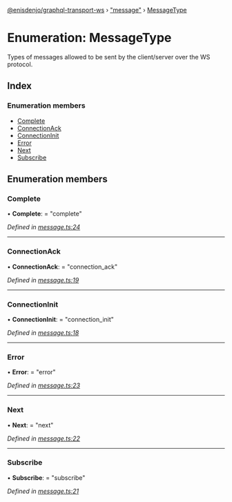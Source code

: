[@enisdenjo/graphql-transport-ws](../README.md) › ["message"](../modules/_message_.md) › [MessageType](_message_.messagetype.md)

# Enumeration: MessageType

Types of messages allowed to be sent by the client/server over the WS protocol.

## Index

### Enumeration members

* [Complete](_message_.messagetype.md#complete)
* [ConnectionAck](_message_.messagetype.md#connectionack)
* [ConnectionInit](_message_.messagetype.md#connectioninit)
* [Error](_message_.messagetype.md#error)
* [Next](_message_.messagetype.md#next)
* [Subscribe](_message_.messagetype.md#subscribe)

## Enumeration members

###  Complete

• **Complete**: = "complete"

*Defined in [message.ts:24](https://github.com/enisdenjo/graphql-transport-ws/blob/eca7681/src/message.ts#L24)*

___

###  ConnectionAck

• **ConnectionAck**: = "connection_ack"

*Defined in [message.ts:19](https://github.com/enisdenjo/graphql-transport-ws/blob/eca7681/src/message.ts#L19)*

___

###  ConnectionInit

• **ConnectionInit**: = "connection_init"

*Defined in [message.ts:18](https://github.com/enisdenjo/graphql-transport-ws/blob/eca7681/src/message.ts#L18)*

___

###  Error

• **Error**: = "error"

*Defined in [message.ts:23](https://github.com/enisdenjo/graphql-transport-ws/blob/eca7681/src/message.ts#L23)*

___

###  Next

• **Next**: = "next"

*Defined in [message.ts:22](https://github.com/enisdenjo/graphql-transport-ws/blob/eca7681/src/message.ts#L22)*

___

###  Subscribe

• **Subscribe**: = "subscribe"

*Defined in [message.ts:21](https://github.com/enisdenjo/graphql-transport-ws/blob/eca7681/src/message.ts#L21)*
